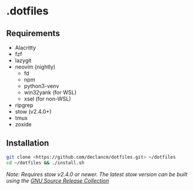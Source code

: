 # .dotfiles

## Requirements

- Alacritty
- fzf
- lazygit
- neovim (nightly)
  - fd
  - npm
  - python3-venv
  - win32yank (for WSL)
  - xsel (for non-WSL)
- ripgrep
- stow (v2.4.0+)
- tmux
- zoxide

## Installation

```bash
git clone <https://github.com/declancm/dotfiles.git> ~/dotfiles
cd ~/dotfiles && ./install.sh
```

*Note: Requires stow v2.4.0 or newer. The latest stow version can be built using the [GNU Source Release Collection](https://www.gnu.org/software/gsrc/)*

